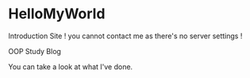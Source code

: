 # HelloMyWorld

Introduction Site ! you cannot contact me as there's no server settings !
<a herf="https://st-itm.github.io/lab01-s21versurfer/"> </a>

OOP Study Blog
<a herf = "https://sillaboratory.tistory.com/"> </a>

You can take a look at what I've done.
